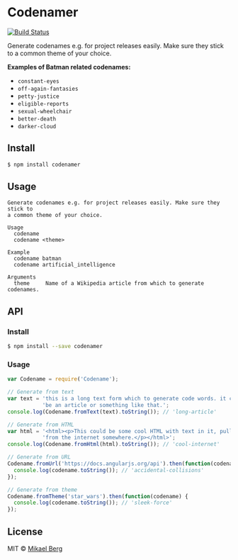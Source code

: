 # Codenamer

[![Build Status](https://travis-ci.org/mikberg/codenamer.svg?branch=master)](https://travis-ci.org/mikberg/codenamer)

Generate codenames e.g. for project releases easily. Make sure they stick to a
common theme of your choice.

**Examples of Batman related codenames:**

 - `constant-eyes`
 - `off-again-fantasies`
 - `petty-justice`
 - `eligible-reports`
 - `sexual-wheelchair`
 - `better-death`
 - `darker-cloud`

## Install

```sh
$ npm install codenamer
```

## Usage

```
Generate codenames e.g. for project releases easily. Make sure they stick to
a common theme of your choice.

Usage
  codename
  codename <theme>

Example
  codename batman
  codename artificial_intelligence

Arguments
  theme     Name of a Wikipedia article from which to generate codenames.
```

## API

### Install

```sh
$ npm install --save codenamer
```

### Usage

```javascript
var Codename = require('Codename');

// Generate from text
var text = 'this is a long text form which to generate code words. it could ' +
           'be an article or something like that.';
console.log(Codename.fromText(text).toString()); // 'long-article'

// Generate from HTML
var html = '<html><p>This could be some cool HTML with text in it, pulled '+
           'from the internet somewhere.</p></html>';
console.log(Codename.fromHtml(html).toString()); // 'cool-internet'

// Generate from URL
Codename.fromUrl('https://docs.angularjs.org/api').then(function(codename) {
  console.log(codename.toString()); // 'accidental-collisions'
});

// Generate from theme
Codename.fromTheme('star_wars').then(function(codename) {
  console.log(codename.toString()); // 'sleek-force'
});
```

## License
MIT © [Mikael Berg](https://github.com/mikberg)
